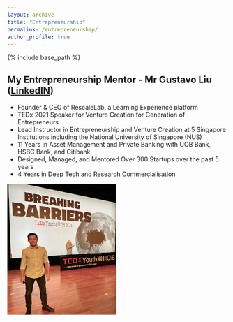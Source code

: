 ```yaml
---
layout: archive
title: "Entrepreneurship"
permalink: /entrepreneurship/
author_profile: true
---
```


{% include base_path %}

## My Entrepreneurship Mentor - Mr Gustavo Liu ([LinkedIN](https://www.linkedin.com/in/gustavoliu/))
* Founder & CEO of RescaleLab, a Learning Experience platform  
* TEDx 2021 Speaker for Venture Creation for Generation of Entrepreneurs
* Lead Instructor in Entrepreneurship and Venture Creation at 5 Singapore Institutions including the National University of Singapore (NUS)
* 11 Years in Asset Management and Private Banking with UOB Bank, HSBC Bank, and Citibank
* Designed, Managed, and Mentored Over 300 Startups over the past 5 years
* 4 Years in Deep Tech and Research Commercialisation

<img src="/images/Gus2.jpg" height="300px" width="250px">
